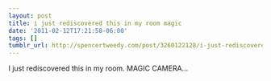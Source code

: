 ```yaml
---
layout: post
title: i just rediscovered this in my room magic
date: '2011-02-12T17:21:58-06:00'
tags: []
tumblr_url: http://spencertweedy.com/post/3260122128/i-just-rediscovered-this-in-my-room-magic
---
```

I just rediscovered this in my room.
MAGIC CAMERA… 
